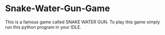 # Snake-Water-Gun-Game
This is a famous game called SNAKE WATER GUN. To play this game simply run this python program in your IDLE.
